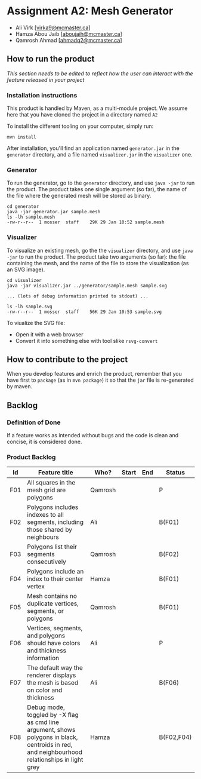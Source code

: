 # Assignment A2: Mesh Generator

  - Ali Virk [virka9@mcmaster.ca]
  - Hamza Abou Jaib [aboujaih@mcmaster.ca]
  - Qamrosh Ahmad [ahmadq2@mcmaster.ca]

## How to run the product

_This section needs to be edited to reflect how the user can interact with the feature released in your project_

### Installation instructions

This product is handled by Maven, as a multi-module project. We assume here that you have cloned the project in a directory named `A2`

To install the different tooling on your computer, simply run:

```
mvn install
```

After installation, you'll find an application named `generator.jar` in the `generator` directory, and a file named `visualizer.jar` in the `visualizer` one. 

### Generator

To run the generator, go to the `generator` directory, and use `java -jar` to run the product. The product takes one single argument (so far), the name of the file where the generated mesh will be stored as binary.

```
cd generator 
java -jar generator.jar sample.mesh
ls -lh sample.mesh
-rw-r--r--  1 mosser  staff    29K 29 Jan 10:52 sample.mesh
```

### Visualizer

To visualize an existing mesh, go the the `visualizer` directory, and use `java -jar` to run the product. The product take two arguments (so far): the file containing the mesh, and the name of the file to store the visualization (as an SVG image).

```
cd visualizer 
java -jar visualizer.jar ../generator/sample.mesh sample.svg

... (lots of debug information printed to stdout) ...

ls -lh sample.svg
-rw-r--r--  1 mosser  staff    56K 29 Jan 10:53 sample.svg
```
To viualize the SVG file:

  - Open it with a web browser
  - Convert it into something else with tool slike `rsvg-convert`

## How to contribute to the project

When you develop features and enrich the product, remember that you have first to `package` (as in `mvn package`) it so that the `jar` file is re-generated by maven.

## Backlog

### Definition of Done

If a feature works as intended without bugs and the code is clean and concise, it is considered done.

### Product Backlog

|  Id   | Feature title                                                                                                                                 | Who?    | Start | End | Status     |
| :---: | --------------------------------------------------------------------------------------------------------------------------------------------- |---------| ----- | --- | ---------- |
|  F01  | All squares in the mesh grid are polygons                                                                                                     | Qamrosh |       |     | P          |
|  F02  | Polygons includes indexes to all segments, including those shared by neighbours                                                               | Ali     |       |     | B(F01)     |
|  F03  | Polygons list their segments consecutively                                                                                                    | Qamrosh |       |     | B(F02)     |
|  F04  | Polygons include an index to their center vertex                                                                                              | Hamza   |       |     | B(F01)     |
|  F05  | Mesh contains no duplicate vertices, segments, or polygons                                                                                    | Qamrosh |       |     | B(F01)     |
|  F06  | Vertices, segments, and polygons should have colors and thickness information                                                                 | Ali     |       |     | P          |
|  F07  | The default way the renderer displays the mesh is based on color and thickness                                                                | Ali     |       |     | B(F06)     |
|  F08  | Debug mode, toggled by -X flag as cmd line argument, shows polygons in black, centroids in red, and neighbourhood relationships in light grey | Hamza   |       |     | B(F02,F04) |


